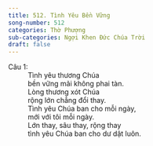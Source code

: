 ```yaml
---
title: 512. Tình Yêu Bền Vững
song-number: 512
categories: Thờ Phượng
sub-categories: Ngợi Khen Đức Chúa Trời
draft: false
---
```

<dl><dt>Câu 1:</dt><dd data-verse="1">Tình yêu thương Chúa <br/>bền vững mãi không phai tàn. <br/>Lòng thương xót Chúa <br/>rộng lớn chẳng đổi thay. <br/>Tình yêu Chúa ban cho mỗi ngày, <br/>mới với tôi mỗi ngày. <br/>Lớn thay, sâu thay, rộng thay <br/>tình yêu Chúa ban cho dư dật luôn. </dd></dl>